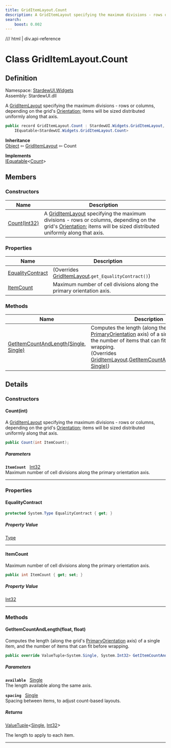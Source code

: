 ```yaml
---
title: GridItemLayout.Count
description: A GridItemLayout specifying the maximum divisions - rows or columns, depending on the grid's Orientation; items will be sized distributed uniformly along that axis.
search:
    boost: 0.002
---
```


<link rel="stylesheet" href="/StardewUI/stylesheets/reference.css" />

/// html | div.api-reference

# Class GridItemLayout.Count

## Definition

<div class="api-definition" markdown>

Namespace: [StardewUI.Widgets](index.md)  
Assembly: StardewUI.dll  

</div>

A [GridItemLayout](griditemlayout.md) specifying the maximum divisions - rows or columns, depending on the grid's [Orientation](../layout/orientation.md); items will be sized distributed uniformly along that axis.

```cs
public record GridItemLayout.Count : StardewUI.Widgets.GridItemLayout, 
    IEquatable<StardewUI.Widgets.GridItemLayout.Count>
```

**Inheritance**  
[Object](https://learn.microsoft.com/en-us/dotnet/api/system.object) ⇦ [GridItemLayout](griditemlayout.md) ⇦ Count

**Implements**  
[IEquatable](https://learn.microsoft.com/en-us/dotnet/api/system.iequatable-1)<[Count](griditemlayout.count.md)>

## Members

### Constructors

 | Name | Description |
| --- | --- |
| [Count(Int32)](#countint) | A [GridItemLayout](griditemlayout.md) specifying the maximum divisions - rows or columns, depending on the grid's [Orientation](../layout/orientation.md); items will be sized distributed uniformly along that axis. | 

### Properties

 | Name | Description |
| --- | --- |
| [EqualityContract](#equalitycontract) | <span class="muted" markdown>(Overrides [GridItemLayout](griditemlayout.md).`get_EqualityContract()`)</span> | 
| [ItemCount](#itemcount) | Maximum number of cell divisions along the primary orientation axis. | 

### Methods

 | Name | Description |
| --- | --- |
| [GetItemCountAndLength(Single, Single)](#getitemcountandlengthfloat-float) | Computes the length (along the grid's [PrimaryOrientation](grid.md#primaryorientation) axis) of a single item, and the number of items that can fit before wrapping.<br><span class="muted" markdown>(Overrides [GridItemLayout](griditemlayout.md).[GetItemCountAndLength(Single, Single)](griditemlayout.md#getitemcountandlengthfloat-float))</span> | 

## Details

### Constructors

#### Count(int)

A [GridItemLayout](griditemlayout.md) specifying the maximum divisions - rows or columns, depending on the grid's [Orientation](../layout/orientation.md); items will be sized distributed uniformly along that axis.

```cs
public Count(int ItemCount);
```

##### Parameters

**`ItemCount`** &nbsp; [Int32](https://learn.microsoft.com/en-us/dotnet/api/system.int32)  
Maximum number of cell divisions along the primary orientation axis.

-----

### Properties

#### EqualityContract



```cs
protected System.Type EqualityContract { get; }
```

##### Property Value

[Type](https://learn.microsoft.com/en-us/dotnet/api/system.type)

-----

#### ItemCount

Maximum number of cell divisions along the primary orientation axis.

```cs
public int ItemCount { get; set; }
```

##### Property Value

[Int32](https://learn.microsoft.com/en-us/dotnet/api/system.int32)

-----

### Methods

#### GetItemCountAndLength(float, float)

Computes the length (along the grid's [PrimaryOrientation](grid.md#primaryorientation) axis) of a single item, and the number of items that can fit before wrapping.

```cs
public override ValueTuple<System.Single, System.Int32> GetItemCountAndLength(float available, float spacing);
```

##### Parameters

**`available`** &nbsp; [Single](https://learn.microsoft.com/en-us/dotnet/api/system.single)  
The length available along the same axis.

**`spacing`** &nbsp; [Single](https://learn.microsoft.com/en-us/dotnet/api/system.single)  
Spacing between items, to adjust count-based layouts.

##### Returns

[ValueTuple](https://learn.microsoft.com/en-us/dotnet/api/system.valuetuple-2)<[Single](https://learn.microsoft.com/en-us/dotnet/api/system.single), [Int32](https://learn.microsoft.com/en-us/dotnet/api/system.int32)>

  The length to apply to each item.

-----


